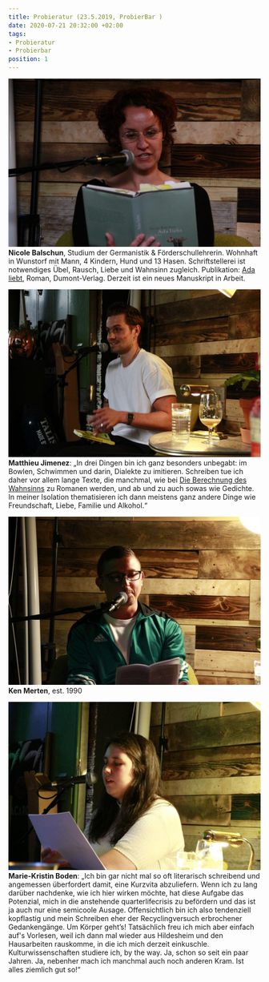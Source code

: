 ```yaml
---
title: Probieratur (23.5.2019, ProbierBar )
date: 2020-07-21 20:32:00 +02:00
tags:
- Probieratur
- Probierbar
position: 1
---
```


![61041610_423660404854393_2915129981812080640_o.jpg](/uploads/61041610_423660404854393_2915129981812080640_o.jpg)**Nicole Balschun**, Studium der Germanistik & Förderschullehrerin. Wohnhaft in Wunstorf mit Mann, 4 Kindern, Hund und 13 Hasen. Schriftstellerei ist notwendiges Übel, Rausch, Liebe und Wahnsinn zugleich. Publikation: [Ada liebt](http://www.dumont-buchverlag.de/buch/balschun-ada-liebt-9783832185527/), Roman, Dumont-Verlag. Derzeit ist ein neues Manuskript in Arbeit.

![61095249_423660744854359_6315701189170167808_o.jpg](/uploads/61095249_423660744854359_6315701189170167808_o.jpg)**Matthieu Jimenez**: „In drei Dingen bin ich ganz besonders unbegabt: im Bowlen, Schwimmen und darin, Dialekte zu imitieren. Schreiben tue ich daher vor allem lange Texte, die manchmal, wie bei [Die Berechnung des Wahnsinns](https://www.lovelybooks.de/autor/Matthieu-Jimenez/Die-Berechnung-des-Wahnsinns-2024304517-w/) zu Romanen werden, und ab und zu auch sowas wie Gedichte. In meiner Isolation thematisieren ich dann meistens ganz andere Dinge wie Freundschaft, Liebe, Familie und Alkohol.“

![61398710_423660834854350_5321686997704638464_o.jpg](/uploads/61398710_423660834854350_5321686997704638464_o.jpg)**Ken Merten**, est. 1990

![61142933_423660481521052_6803928590065860608_o.jpg](/uploads/61142933_423660481521052_6803928590065860608_o.jpg)**Marie-Kristin Boden**: „Ich bin gar nicht mal so oft literarisch schreibend und angemessen überfordert damit, eine Kurzvita abzuliefern. Wenn ich zu lang darüber nachdenke, wie ich hier wirken möchte, hat diese Aufgabe das Potenzial, mich in die anstehende quarterlifecrisis zu befördern und das ist ja auch nur eine semicoole Ausage. Offensichtlich bin ich also tendenziell kopflastig und mein Schreiben eher der Recyclingversuch erbrochener Gedankengänge. Um Körper geht’s! Tatsächlich freu ich mich aber einfach auf's Vorlesen, weil ich dann mal wieder aus Hildesheim und den Hausarbeiten rauskomme, in die ich mich derzeit einkuschle. Kulturwissenschaften studiere ich, by the way. Ja, schon so seit ein paar Jahren. Ja, nebenher mach ich manchmal auch noch anderen Kram. Ist alles ziemlich gut so!“
